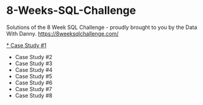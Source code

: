 # 8-Weeks-SQL-Challenge
Solutions of the 8 Week SQL Challenge - proudly brought to you by the Data With Danny. https://8weeksqlchallenge.com/

[* Case Study #1](https://github.com/Harshi252/8-Weeks-SQL-Challenge/blob/main/Danny's%20Diner%20Solutions.sql)
* Case Study #2
* Case Study #3
* Case Study #4
* Case Study #5
* Case Study #6
* Case Study #7
* Case Study #8
